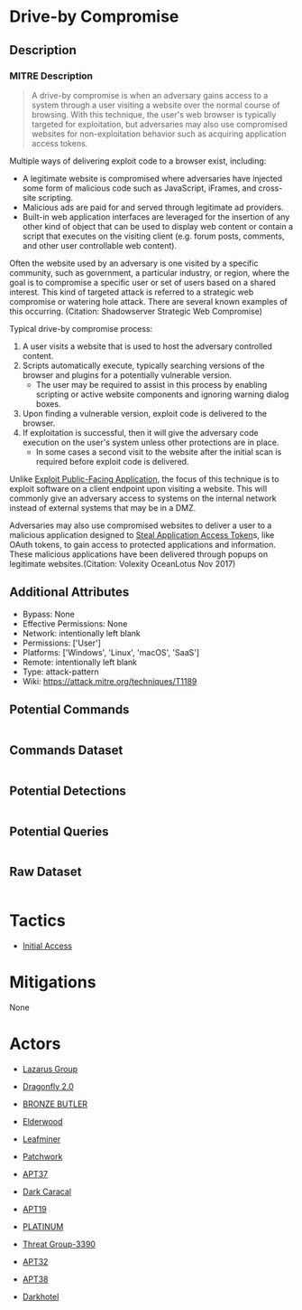 
# Drive-by Compromise

## Description

### MITRE Description

> A drive-by compromise is when an adversary gains access to a system through a user visiting a website over the normal course of browsing. With this technique, the user's web browser is typically targeted for exploitation, but adversaries may also use compromised websites for non-exploitation behavior such as acquiring application access tokens.

Multiple ways of delivering exploit code to a browser exist, including:

* A legitimate website is compromised where adversaries have injected some form of malicious code such as JavaScript, iFrames, and cross-site scripting.
* Malicious ads are paid for and served through legitimate ad providers.
* Built-in web application interfaces are leveraged for the insertion of any other kind of object that can be used to display web content or contain a script that executes on the visiting client (e.g. forum posts, comments, and other user controllable web content).

Often the website used by an adversary is one visited by a specific community, such as government, a particular industry, or region, where the goal is to compromise a specific user or set of users based on a shared interest. This kind of targeted attack is referred to a strategic web compromise or watering hole attack. There are several known examples of this occurring. (Citation: Shadowserver Strategic Web Compromise)

Typical drive-by compromise process:

1. A user visits a website that is used to host the adversary controlled content.
2. Scripts automatically execute, typically searching versions of the browser and plugins for a potentially vulnerable version. 
    * The user may be required to assist in this process by enabling scripting or active website components and ignoring warning dialog boxes.
3. Upon finding a vulnerable version, exploit code is delivered to the browser.
4. If exploitation is successful, then it will give the adversary code execution on the user's system unless other protections are in place.
    * In some cases a second visit to the website after the initial scan is required before exploit code is delivered.

Unlike [Exploit Public-Facing Application](https://attack.mitre.org/techniques/T1190), the focus of this technique is to exploit software on a client endpoint upon visiting a website. This will commonly give an adversary access to systems on the internal network instead of external systems that may be in a DMZ.

Adversaries may also use compromised websites to deliver a user to a malicious application designed to [Steal Application Access Token](https://attack.mitre.org/techniques/T1528)s, like OAuth tokens, to gain access to protected applications and information. These malicious applications have been delivered through popups on legitimate websites.(Citation: Volexity OceanLotus Nov 2017)

## Additional Attributes

* Bypass: None
* Effective Permissions: None
* Network: intentionally left blank
* Permissions: ['User']
* Platforms: ['Windows', 'Linux', 'macOS', 'SaaS']
* Remote: intentionally left blank
* Type: attack-pattern
* Wiki: https://attack.mitre.org/techniques/T1189

## Potential Commands

```

```

## Commands Dataset

```

```

## Potential Detections

```json

```

## Potential Queries

```json

```

## Raw Dataset

```json

```

# Tactics


* [Initial Access](../tactics/Initial-Access.md)


# Mitigations

None

# Actors


* [Lazarus Group](../actors/Lazarus-Group.md)

* [Dragonfly 2.0](../actors/Dragonfly-2.0.md)
    
* [BRONZE BUTLER](../actors/BRONZE-BUTLER.md)
    
* [Elderwood](../actors/Elderwood.md)
    
* [Leafminer](../actors/Leafminer.md)
    
* [Patchwork](../actors/Patchwork.md)
    
* [APT37](../actors/APT37.md)
    
* [Dark Caracal](../actors/Dark-Caracal.md)
    
* [APT19](../actors/APT19.md)
    
* [PLATINUM](../actors/PLATINUM.md)
    
* [Threat Group-3390](../actors/Threat-Group-3390.md)
    
* [APT32](../actors/APT32.md)
    
* [APT38](../actors/APT38.md)
    
* [Darkhotel](../actors/Darkhotel.md)
    
